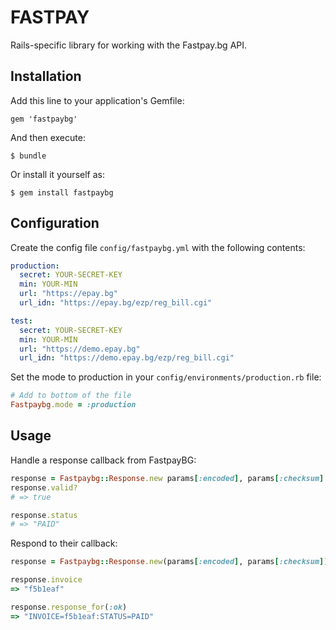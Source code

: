 # FASTPAY

Rails-specific library for working with the Fastpay.bg API.

## Installation

Add this line to your application's Gemfile:

    gem 'fastpaybg'

And then execute:

    $ bundle

Or install it yourself as:

    $ gem install fastpaybg

## Configuration

Create the config file `config/fastpaybg.yml` with the following contents:

```yml
production:
  secret: YOUR-SECRET-KEY
  min: YOUR-MIN
  url: "https://epay.bg"
  url_idn: "https://epay.bg/ezp/reg_bill.cgi"

test:
  secret: YOUR-SECRET-KEY
  min: YOUR-MIN
  url: "https://demo.epay.bg"
  url_idn: "https://demo.epay.bg/ezp/reg_bill.cgi"
```

Set the mode to production in your `config/environments/production.rb` file:

```ruby
# Add to bottom of the file
Fastpaybg.mode = :production
```

## Usage
Handle a response callback from FastpayBG:

```ruby
response = Fastpaybg::Response.new params[:encoded], params[:checksum]
response.valid?
# => true

response.status
# => "PAID"
```

Respond to their callback:

```ruby
response = Fastpaybg::Response.new(params[:encoded], params[:checksum])

response.invoice
=> "f5b1eaf"

response.response_for(:ok)
=> "INVOICE=f5b1eaf:STATUS=PAID"
```

